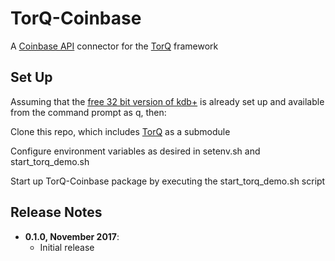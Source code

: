 # TorQ-Coinbase

A [Coinbase API](https://developers.coinbase.com/) connector for the [TorQ](https://github.com/AquaQAnalytics/TorQ) framework

## Set Up 

Assuming that the [free 32 bit version of kdb+](http://kx.com/software-download.php) is already set up and available from the command prompt as q, then:

Clone this repo, which includes [TorQ](https://github.com/AquaQAnalytics/TorQ) as a submodule

Configure environment variables as desired in setenv.sh and start_torq_demo.sh

Start up TorQ-Coinbase package by executing the start_torq_demo.sh script

## Release Notes

- **0.1.0, November 2017**:
  * Initial release
